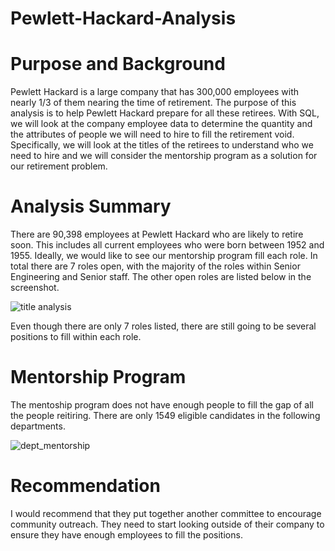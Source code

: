 # Pewlett-Hackard-Analysis

# Purpose and Background
Pewlett Hackard is a large company that has 300,000 employees with nearly 1/3 of them nearing the time of retirement. The purpose of this analysis is to help Pewlett Hackard prepare for all these retirees. With SQL, we will look at the company employee data to determine the quantity and the attributes of people we will need to hire to fill the retirement void. Specifically, we will look at the titles of the retirees to understand who we need to hire and we will consider the mentorship program as a solution for our retirement problem.

# Analysis Summary

There are 90,398 employees at Pewlett Hackard who are likely to retire soon. This includes all current employees who were born between 1952 and 1955. Ideally, we would like to see our mentorship program fill each role. In total there are 7 roles open, with the majority of the roles within Senior Engineering and Senior staff. The other open roles are listed below in the screenshot. 

![title analysis](https://user-images.githubusercontent.com/88689043/136723983-b8f97082-b898-4dc9-a944-fe0aceaf7823.PNG)

Even though there are only 7 roles listed, there are still going to be several positions to fill within each role.

# Mentorship Program
The mentoship program does not have enough people to fill the gap of all the people reitiring. There are only 1549 eligible candidates in the following departments.

![dept_mentorship](https://user-images.githubusercontent.com/88689043/136724760-ed21825c-8aa5-4ab8-90fa-1a8d552c859d.PNG)

# Recommendation
I would recommend that they put together another committee to encourage community outreach. They need to start looking outside of their company to ensure they have enough employees to fill the positions. 
